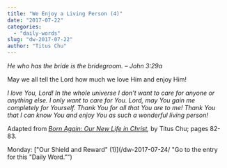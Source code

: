 ```yaml
---
title: "We Enjoy a Living Person (4)"
date: "2017-07-22"
categories: 
  - "daily-words"
slug: "dw-2017-07-22"
author: "Titus Chu"
---
```


_He who has the bride is the bridegroom._ _– John 3:29a_

May we all tell the Lord how much we love Him and enjoy Him!

_I love You, Lord! In the whole universe I don’t want to care for anyone or anything else. I only want to care for You. Lord, may You gain me completely for Yourself. Thank You for all that You are to me! Thank You that I can know You and enjoy You as such a wonderful living person!_

Adapted from _[Born Again: Our New Life in Christ](/book-born-again/ "Go to the listing for this book."),_ by Titus Chu; pages 82-83.

Monday: ["Our Shield and Reward" (1)](/dw-2017-07-24/ "Go to the entry for this "Daily Word."")
